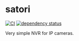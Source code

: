 # satori

[![CI](https://github.com/DanNixon/satori/actions/workflows/ci.yml/badge.svg)](https://github.com/DanNixon/satori/actions/workflows/ci.yml)
[![dependency status](https://deps.rs/repo/github/DanNixon/satori/status.svg)](https://deps.rs/repo/github/DanNixon/satori)

Very simple NVR for IP cameras.
